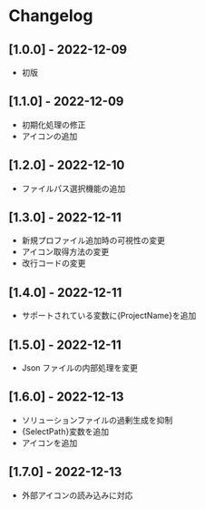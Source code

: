 # Changelog

## [1.0.0] - 2022-12-09

- 初版

## [1.1.0] - 2022-12-09

- 初期化処理の修正
- アイコンの追加

## [1.2.0] - 2022-12-10

- ファイルパス選択機能の追加

## [1.3.0] - 2022-12-11

- 新規プロファイル追加時の可視性の変更
- アイコン取得方法の変更
- 改行コードの変更

## [1.4.0] - 2022-12-11

- サポートされている変数に{ProjectName}を追加

## [1.5.0] - 2022-12-11

- Json ファイルの内部処理を変更

## [1.6.0] - 2022-12-13

- ソリューションファイルの過剰生成を抑制
- {SelectPath}変数を追加
- アイコンを追加

## [1.7.0] - 2022-12-13

- 外部アイコンの読み込みに対応
